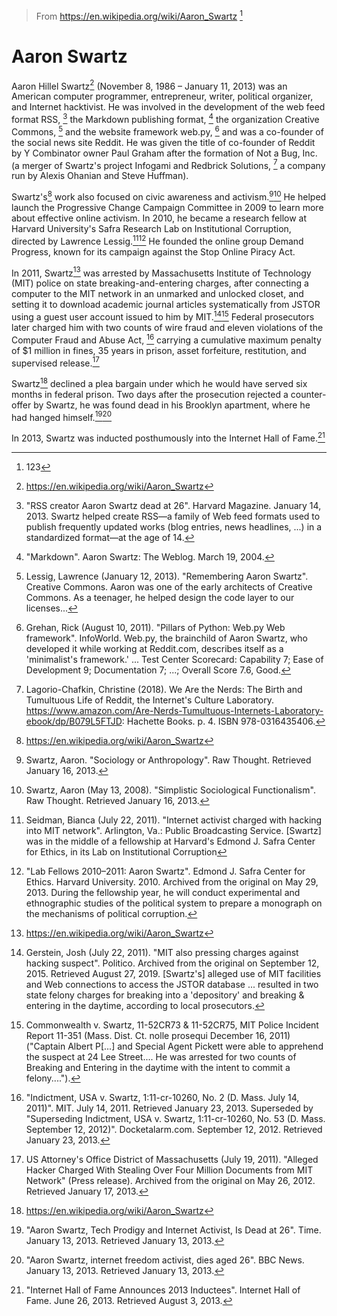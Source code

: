 > From https://en.wikipedia.org/wiki/Aaron_Swartz [^577]

# Aaron Swartz

Aaron Hillel Swartz[^1] (November 8, 1986 – January 11, 2013) was an American computer programmer, entrepreneur, writer, political organizer, and Internet hacktivist. He was involved in the development of the web feed format RSS, [^3] the Markdown publishing format, [^4] the organization Creative Commons, [^lessig] and the website framework web.py, [^6] and was a co-founder of the social news site Reddit. He was given the title of co-founder of Reddit by Y Combinator owner Paul Graham after the formation of Not a Bug, Inc. (a merger of Swartz's project Infogami and Redbrick Solutions, [^7] a company run by Alexis Ohanian and Steve Huffman).

Swartz's[^1] work also focused on civic awareness and activism.[^8][^9] He helped launch the Progressive Change Campaign Committee in 2009 to learn more about effective online activism. In 2010, he became a research fellow at Harvard University's Safra Research Lab on Institutional Corruption, directed by Lawrence Lessig.[^10][^11] He founded the online group Demand Progress, known for its campaign against the Stop Online Piracy Act.

In 2011, Swartz[^1] was arrested by Massachusetts Institute of Technology (MIT) police on state breaking-and-entering charges, after connecting a computer to the MIT network in an unmarked and unlocked closet, and setting it to download academic journal articles systematically from JSTOR using a guest user account issued to him by MIT.[^12][^13] Federal prosecutors later charged him with two counts of wire fraud and eleven violations of the Computer Fraud and Abuse Act, [^14] carrying a cumulative maximum penalty of \$1 million in fines, 35 years in prison, asset forfeiture, restitution, and supervised release.[^15]

Swartz[^1] declined a plea bargain under which he would have served six months in federal prison. Two days after the prosecution rejected a counter-offer by Swartz, he was found dead in his Brooklyn apartment, where he had hanged himself.[^16][^17]

In 2013, Swartz was inducted posthumously into the Internet Hall of Fame.[^18]

[^1]: https://en.wikipedia.org/wiki/Aaron_Swartz
[^3]: "RSS creator Aaron Swartz dead at 26". Harvard Magazine. January 14, 2013. Swartz helped create RSS—a family of Web feed formats used to publish frequently updated works (blog entries, news headlines, ...) in a standardized format—at the age of 14.

[^4]: "Markdown". Aaron Swartz: The Weblog. March 19, 2004.

[^lessig]: Lessig, Lawrence (January 12, 2013). "Remembering Aaron Swartz". Creative Commons. Aaron was one of the early architects of Creative Commons. As a teenager, he helped design the code layer to our licenses...

[^6]: Grehan, Rick (August 10, 2011). "Pillars of Python: Web.py Web framework". InfoWorld. Web.py, the brainchild of Aaron Swartz, who developed it while working at Reddit.com, describes itself as a 'minimalist's framework.' ... Test Center Scorecard: Capability 7; Ease of Development 9; Documentation 7; ...; Overall Score 7.6, Good.

[^7]: Lagorio-Chafkin, Christine (2018). We Are the Nerds: The Birth and Tumultuous Life of Reddit, the Internet's Culture Laboratory. https://www.amazon.com/Are-Nerds-Tumultuous-Internets-Laboratory-ebook/dp/B079L5FTJD: Hachette Books. p. 4. ISBN 978-0316435406.

[^8]: Swartz, Aaron. "Sociology or Anthropology". Raw Thought. Retrieved January 16, 2013.

[^9]: Swartz, Aaron (May 13, 2008). "Simplistic Sociological Functionalism". Raw Thought. Retrieved January 16, 2013.

[^10]: Seidman, Bianca (July 22, 2011). "Internet activist charged with hacking into MIT network". Arlington, Va.: Public Broadcasting Service. [Swartz] was in the middle of a fellowship at Harvard's Edmond J. Safra Center for Ethics, in its Lab on Institutional Corruption

[^11]: "Lab Fellows 2010–2011: Aaron Swartz". Edmond J. Safra Center for Ethics. Harvard University. 2010. Archived from the original on May 29, 2013. During the fellowship year, he will conduct experimental and ethnographic studies of the political system to prepare a monograph on the mechanisms of political corruption.

[^12]: Gerstein, Josh (July 22, 2011). "MIT also pressing charges against hacking suspect". Politico. Archived from the original on September 12, 2015. Retrieved August 27, 2019. [Swartz's] alleged use of MIT facilities and Web connections to access the JSTOR database ... resulted in two state felony charges for breaking into a 'depository' and breaking & entering in the daytime, according to local prosecutors.

[^13]: Commonwealth v. Swartz, 11-52CR73 & 11-52CR75, MIT Police Incident Report 11-351 (Mass. Dist. Ct. nolle prosequi December 16, 2011) ("Captain Albert P[...] and Special Agent Pickett were able to apprehend the suspect at 24 Lee Street.... He was arrested for two counts of Breaking and Entering in the daytime with the intent to commit a felony....").

[^14]: "Indictment, USA v. Swartz, 1:11-cr-10260, No. 2 (D. Mass. July 14, 2011)". MIT. July 14, 2011. Retrieved January 23, 2013. Superseded by "Superseding Indictment, USA v. Swartz, 1:11-cr-10260, No. 53 (D. Mass. September 12, 2012)". Docketalarm.com. September 12, 2012. Retrieved January 23, 2013.

[^15]: US Attorney's Office District of Massachusetts (July 19, 2011). "Alleged Hacker Charged With Stealing Over Four Million Documents from MIT Network" (Press release). Archived from the original on May 26, 2012. Retrieved January 17, 2013.

[^16]: "Aaron Swartz, Tech Prodigy and Internet Activist, Is Dead at 26". Time. January 13, 2013. Retrieved January 13, 2013.

[^17]: "Aaron Swartz, internet freedom activist, dies aged 26". BBC News. January 13, 2013. Retrieved January 13, 2013.

[^18]: "Internet Hall of Fame Announces 2013 Inductees". Internet Hall of Fame. June 26, 2013. Retrieved August 3, 2013.

[^577]: 123
